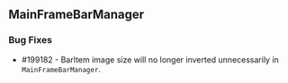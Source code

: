 ## MainFrameBarManager

### Bug Fixes

* \#199182 - BarItem image size will no longer inverted unnecessarily in `MainFrameBarManager`. 